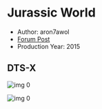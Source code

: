 # Jurassic World

* Author: aron7awol
* [Forum Post](https://www.avsforum.com/threads/bass-eq-for-filtered-movies.2995212/post-56735650)
* Production Year: 2015

## DTS-X

![img 0](https://i.imgur.com/h65xNR4.jpg)

![img 0](https://i.imgur.com/CjciPH4.jpg)

